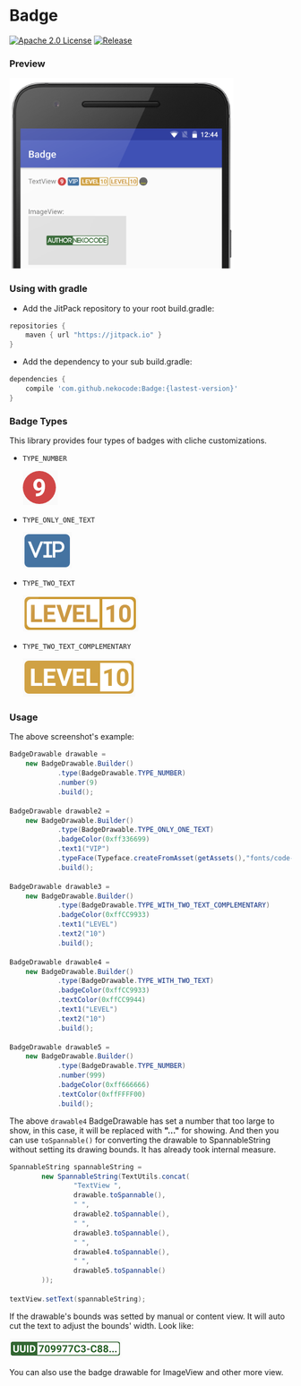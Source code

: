 # Badge
[![Apache 2.0 License](https://img.shields.io/badge/license-Apache%202.0-blue.svg?style=flat)](http://www.apache.org/licenses/LICENSE-2.0.html) [![Release](https://img.shields.io/github/release/nekocode/Badge.svg?label=Jitpack)](https://jitpack.io/#nekocode/Badge)

### Preview
<img src="art/preview.png" width="400px" height="340px" />

### Using with gradle
- Add the JitPack repository to your root build.gradle:
```gradle
repositories {
    maven { url "https://jitpack.io" }
}
```

- Add the dependency to your sub build.gradle:
```gradle
dependencies {
    compile 'com.github.nekocode:Badge:{lastest-version}'
}
```
### Badge Types

This library provides four types of badges with cliche customizations. 

* `TYPE_NUMBER`

    ![number](art/number.png)
    
* `TYPE_ONLY_ONE_TEXT`

    ![single](art/single_text.png)
    
* `TYPE_TWO_TEXT`

    ![two](art/two_text.png)
    
* `TYPE_TWO_TEXT_COMPLEMENTARY`

    ![complementary](art/two_text_complementary.png)

### Usage

The above screenshot's example:

```java
BadgeDrawable drawable =
    new BadgeDrawable.Builder()
            .type(BadgeDrawable.TYPE_NUMBER)
            .number(9)
            .build();

BadgeDrawable drawable2 =
    new BadgeDrawable.Builder()
            .type(BadgeDrawable.TYPE_ONLY_ONE_TEXT)
            .badgeColor(0xff336699)
            .text1("VIP")
            .typeFace(Typeface.createFromAsset(getAssets(),"fonts/code-bold.otf"))
            .build();

BadgeDrawable drawable3 =
    new BadgeDrawable.Builder()
            .type(BadgeDrawable.TYPE_WITH_TWO_TEXT_COMPLEMENTARY)
            .badgeColor(0xffCC9933)
            .text1("LEVEL")
            .text2("10")
            .build();

BadgeDrawable drawable4 =
    new BadgeDrawable.Builder()
            .type(BadgeDrawable.TYPE_WITH_TWO_TEXT)
            .badgeColor(0xffCC9933)
            .textColor(0xffCC9944)
            .text1("LEVEL")
            .text2("10")
            .build();

BadgeDrawable drawable5 =
    new BadgeDrawable.Builder()
            .type(BadgeDrawable.TYPE_NUMBER)
            .number(999)
            .badgeColor(0xff666666)
            .textColor(0xffFFFF00)
            .build();

```

The above `drawable4` BadgeDrawable has set a number that too large to show, in this case, it will be replaced with **"..."** for showing. And then you can use `toSpannable()` for converting the drawable to SpannableString without setting its drawing bounds. It has already took internal measure.

```java
SpannableString spannableString =
        new SpannableString(TextUtils.concat(
                "TextView ",
                drawable.toSpannable(),
                " ",
                drawable2.toSpannable(),
                " ",
                drawable3.toSpannable(),
                " ",
                drawable4.toSpannable(),
                " ",
                drawable5.toSpannable()
        ));

textView.setText(spannableString);
```

If the drawable's bounds was setted by manual or content view. It will auto cut the text to adjust the bounds' width. Look like:

![](art/1.png)

You can also use the badge drawable for ImageView and other more view.
